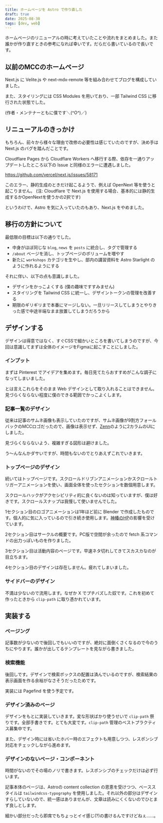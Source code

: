 ```yaml
---
title: ホームページを Astro で作り直した
draft: true
date: 2025-08-30
tags: [dev, web]
---
```


ホームページのリニューアルの時に考えていたことや流れをまとめました。また誰かが作り直すときの参考になれば幸いです。だらだら書いているので長いです。

## 以前のMCCのホームページ

Next.js に Velite.js や next-mdx-remote 等を組み合わせてブログを構成していました。

また、スタイリングには CSS Modules を用いており、一部 Tailwind CSS に移行された状態でした。

(作者・メンテナーともに僕です＼(^O^)／)

## リニューアルのきっかけ

もちろん、前々から様々な理由で改修の必要性は感じていたのですが、決め手は Next.js のバグを踏んだことです。 

Cloudflare Pages から Cloudflare Workers へ移行する際、依存を一通りアップデートしたところ以下の Issue と同様のエラーに遭遇しました。

https://github.com/vercel/next.js/issues/58171

このエラー、静的生成のときだけ起こるようで、例えば OpenNext 等を使うと起こりません。
(注: Cloudflare で Next.js を使用する場合、基本的には静的生成するかOpenNextを使うかの2択です)

というわけで、Astro を気に入っていたのもあり、Next.js をやめました。

## 移行の方針について

最低限の目標は以下の通りでした。

- 中身がほぼ同じな `blog`, `news` を `posts` に統合し、タグで管理する
- `/about` ベージを消し、トップページのボリュームを増やす
- 新たに `workshops` カテゴリを生やし、部内の講習資料を Astro Starlight のように作れるようにする

それに伴い、以下の点も意識しました。

- デザインをかっこよくする (僕の趣味ですすみません)
- スタイリングを Tailwind CSS に統一し、デザイントークンの管理を改善する
- 期限のギリギリまで本番にマージしない。一旦リリースしてしまうとやりきった感で中途半端なまま放置してしまうだろうから

## デザインする

デザインは得意ではなく、すぐCSSで細かいところを書いてしまうのですが、今回は意識してまずは全体のイメージをFigmaに起こすことにしました。

### インプット

まずは Pinterest でアイデアを集めます。毎日見てたらおすすめがこんな調子になってしまいました。


とは言えこれらをそのまま Web デザインとして取り入れることはできません。見づらくならない程度に僕のできる範囲でかっこよくします。

### 記事一覧のデザイン

従来は記事のサムネ画像も表示していたのですが、サムネ画像が9割方フォールバックのMCCロゴだったので、画像は表示せず、[Zenn](https://zenn.dev)のように2カラムのUIにしました。

見づらくならないよう、複雑すぎる図形は避けました。

う〜んなんかダサいですが、時間もないのでとりあえずこれでいきます。

### トップページのデザイン

続いてはトップベージです。スクロールドリブンアニメーションかスクロールトリガーアニメーションを使い、画面全体を使ったセクションを数個用意します。

スクロールハックがアクセシビリティ的に良くないのは知っていますが、僕は好きです。スクロールスナップは我慢して使いませんでした。

1セクション目のロゴアニメーションは1年ほど前に Blender で作成したものです。個人的に気に入っているので引き続き使用します。[神椿のHP](https://kamitsubaki.jp)の影響を受けています。

2セクション目はサークルの概要です。PC版で空間が余ったので fetch 系コマンドの出力っぽいものを作りました。

3セクション目は活動内容のページです。早速ネタ切れしてきてスカスカなのが目立ちます。

4セクション目のデザインは存在しません。疲れてしまいました。

### サイドバーのデザイン

不満は少ないので流用します。なぜか X でプチバズした奴です。これを初めて作ったときから `clip-path` に取り憑かれています。


## 実装する

### ページング

記事数が少ないので後回しでもいいのですが、絶対に面倒くさくなるので今のうちにやります。誰かが出してるテンプレートを見ながら書きました。

### 検索機能

後回しです。デザインで検索ボックスの配置は済んでいるのですが、検索結果の表示画面を作る余裕がなさそうだったためです。

実装には Pagefind を使う予定です。

### デザイン済みのページ

デザインをもとに実装していきます。変な形状ばかり使うせいで `clip-path` 祭りです。全部手書きです。とても大変です。`clip-path` 管理のベストプラクティス募集中です。

また、デザイン時には省いたホバー時のエフェクトも用意しつつ、レスポンシブ対応をチェックしながら進めます。

### デザインのないページ・コンポーネント

時間がないのでその場のノリで書きます。レスポンシブのチェックだけは必ず行います。

記事本体のページは、Astroの content collection の恩恵を受けつつ、ベーススタイルは `tailwindcss-typography` を使用しました。それ以外の部分はデザインすらしていないので、統一感はありませんが、文章は読みにくくないのでひとまず良しとします。


細かい部分だったら即席でもちょっとイイ感じ(?)の書けるんですけどねぇ……。